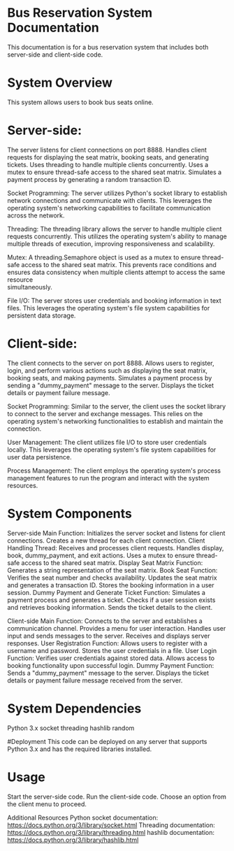 # Bus Reservation System Documentation
This documentation is for a bus reservation system that includes both server-side and client-side code.

# System Overview
This system allows users to book bus seats online.

# Server-side:
  The server listens for client connections on port 8888.
  Handles client requests for displaying the seat matrix, booking seats, and generating tickets.
  Uses threading to handle multiple clients concurrently.
  Uses a mutex to ensure thread-safe access to the shared seat matrix.
  Simulates a payment process by generating a random transaction ID.

  Socket Programming: The server utilizes Python's socket library to establish network connections and communicate with        clients. This leverages the operating system's networking capabilities to facilitate communication across the network.

  Threading: The threading library allows the server to handle multiple client requests concurrently. This utilizes the        operating system's ability to manage multiple threads of execution, improving responsiveness and scalability.

  Mutex: A threading.Semaphore object is used as a mutex to ensure thread-safe access to the shared seat matrix. This          prevents race conditions and ensures data consistency when multiple clients attempt to access the same resource           
  simultaneously.

  File I/O: The server stores user credentials and booking information in text files. This leverages the operating system's    file system capabilities for persistent data storage.

# Client-side:
  The client connects to the server on port 8888.
  Allows users to register, login, and perform various actions such as displaying the seat matrix, booking seats, and making   payments.
  Simulates a payment process by sending a "dummy_payment" message to the server.
  Displays the ticket details or payment failure message.

  Socket Programming: Similar to the server, the client uses the socket library to connect to the server and exchange          messages. This relies on the operating system's networking functionalities to establish and maintain the connection.

  User Management: The client utilizes file I/O to store user credentials locally. This leverages the operating system's       file system capabilities for user data persistence.

  Process Management: The client employs the operating system's process management features to run the program and interact    with the system resources.

# System Components

Server-side
  Main Function:
    Initializes the server socket and listens for client connections.
    Creates a new thread for each client connection.
  Client Handling Thread:
    Receives and processes client requests.
    Handles display, book, dummy_payment, and exit actions.
    Uses a mutex to ensure thread-safe access to the shared seat matrix.
  Display Seat Matrix Function:
    Generates a string representation of the seat matrix.
  Book Seat Function:
    Verifies the seat number and checks availability.
    Updates the seat matrix and generates a transaction ID.
    Stores the booking information in a user session.
  Dummy Payment and Generate Ticket Function:
    Simulates a payment process and generates a ticket.
    Checks if a user session exists and retrieves booking information.
    Sends the ticket details to the client.
    
Client-side
  Main Function:
    Connects to the server and establishes a communication channel.
    Provides a menu for user interaction.
    Handles user input and sends messages to the server.
    Receives and displays server responses.
  User Registration Function:
    Allows users to register with a username and password.
    Stores the user credentials in a file.
  User Login Function:
    Verifies user credentials against stored data.
    Allows access to booking functionality upon successful login.
  Dummy Payment Function:
    Sends a "dummy_payment" message to the server.
    Displays the ticket details or payment failure message received from the server.
    
# System Dependencies
  Python 3.x
  socket
  threading
  hashlib
  random

#Deployment
This code can be deployed on any server that supports Python 3.x and has the required libraries installed.

# Usage
  Start the server-side code.
  Run the client-side code.
  Choose an option from the client menu to proceed.

Additional Resources
Python socket documentation: https://docs.python.org/3/library/socket.html
Threading documentation: https://docs.python.org/3/library/threading.html
hashlib documentation: https://docs.python.org/3/library/hashlib.html
